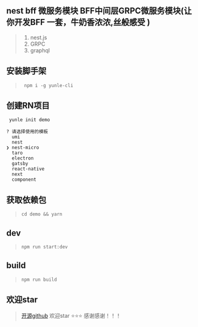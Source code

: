 ## nest bff 微服务模块 BFF中间层GRPC微服务模块(让你开发BFF 一套，**牛奶香浓浓,丝般感受** )

> 1. nest.js
> 2. GRPC
> 3. graphql

## 安装脚手架
> ` npm i -g yunle-cli`

## 创建RN项目
```
 yunle init demo

? 请选择使用的模板
  umi
  nest
❯ nest-micro
  taro
  electron
  gatsby
  react-native
  next
  component

```
## 获取依赖包
> `cd demo && yarn`

## dev
> `npm run start:dev`

## build
> `npm run build`

## 欢迎star
> [开源github](https://github.com/YunLe-CLI/yunle-template-nest) 欢迎star ⭐⭐⭐ 感谢感谢！！！
